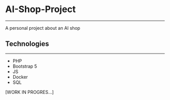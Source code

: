 # AI-Shop-Project
---
A personal project about an AI shop 

## Technologies
---
- PHP
- Bootstrap 5
- JS
- Docker
- SQL

[WORK IN PROGRES...]
